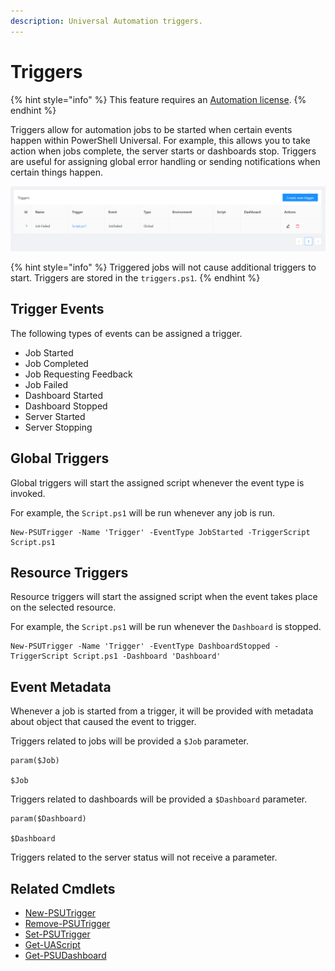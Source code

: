 ```yaml
---
description: Universal Automation triggers.
---
```


# Triggers

{% hint style="info" %}
This feature requires an [Automation license](../licensing.md).
{% endhint %}

Triggers allow for automation jobs to be started when certain events happen within PowerShell Universal. For example, this allows you to take action when jobs complete, the server starts or dashboards stop. Triggers are useful for assigning global error handling or sending notifications when certain things happen. 

![](../.gitbook/assets/image%20%28177%29.png)

{% hint style="info" %}
Triggered jobs will not cause additional triggers to start. Triggers are stored in the `triggers.ps1`.
{% endhint %}

## Trigger Events

The following types of events can be assigned a trigger. 

* Job Started
* Job Completed
* Job Requesting Feedback
* Job Failed
* Dashboard Started
* Dashboard Stopped
* Server Started
* Server Stopping

## Global Triggers

Global triggers will start the assigned script whenever the event type is invoked. 

For example, the `Script.ps1` will be run whenever any job is run. 

```text
New-PSUTrigger -Name 'Trigger' -EventType JobStarted -TriggerScript Script.ps1
```

## Resource Triggers

Resource triggers will start the assigned script when the event takes place on the selected resource. 

For example, the `Script.ps1` will be run whenever the `Dashboard` is stopped. 

```text
New-PSUTrigger -Name 'Trigger' -EventType DashboardStopped -TriggerScript Script.ps1 -Dashboard 'Dashboard'
```

## Event Metadata

Whenever a job is started from a trigger, it will be provided with metadata about object that caused the event to trigger. 

Triggers related to jobs will be provided a `$Job` parameter. 

```text
param($Job)

$Job
```

Triggers related to dashboards will be provided a `$Dashboard` parameter. 

```text
param($Dashboard)

$Dashboard
```

Triggers related to the server status will not receive a parameter.

## Related Cmdlets

* [New-PSUTrigger](https://github.com/ironmansoftware/universal-docs/blob/master/cmdlets/Universal/New-PSUTrigger.md)
* [Remove-PSUTrigger](https://github.com/ironmansoftware/universal-docs/blob/master/cmdlets/Universal/Remove-PSUTrigger.md)
* [Set-PSUTrigger](https://github.com/ironmansoftware/universal-docs/blob/master/cmdlets/Universal/Set-PSUTrigger.md)
* [Get-UAScript](https://github.com/ironmansoftware/universal-docs/blob/master/cmdlets/Universal/Get-UAScript.md)
* [Get-PSUDashboard](https://github.com/ironmansoftware/universal-docs/blob/master/cmdlets/Universal/Get-PSUDashboard.md)

